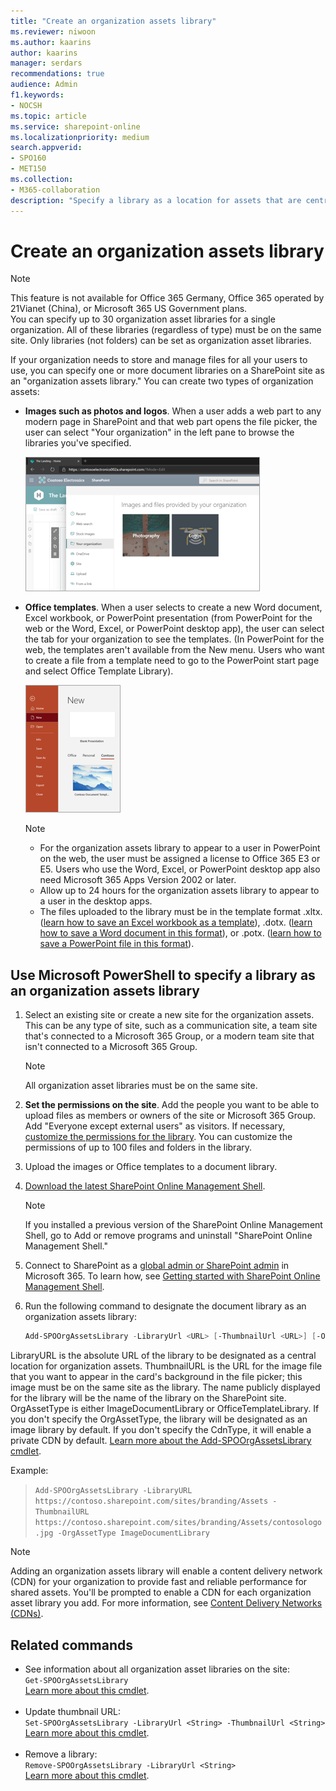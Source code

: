 ```yaml
---
title: "Create an organization assets library"
ms.reviewer: niwoon
ms.author: kaarins
author: kaarins
manager: serdars
recommendations: true
audience: Admin
f1.keywords:
- NOCSH
ms.topic: article
ms.service: sharepoint-online
ms.localizationpriority: medium
search.appverid:
- SPO160
- MET150
ms.collection:  
- M365-collaboration
description: "Specify a library as a location for assets that are centrally stored and managed in your organization."
---
```


# Create an organization assets library

> [!NOTE]
> This feature is not available for Office 365 Germany, Office 365 operated by 21Vianet (China), or Microsoft 365 US Government plans. <br>You can specify up to 30 organization asset libraries for a single organization. All of these libraries (regardless of type) must be on the same site. Only libraries (not folders) can be set as organization asset libraries.

If your organization needs to store and manage files for all your users to use, you can specify one or more document libraries on a SharePoint site as an "organization assets library." You can create two types of organization assets:

- **Images such as photos and logos**. When a user adds a web part to any modern page in SharePoint and that web part opens the file picker, the user can select "Your organization" in the left pane to browse the libraries you've specified.

    ![Selecting an image to add to a SharePoint page](media/image-library.png)

- **Office templates**. When a user selects to create a new Word document, Excel workbook, or PowerPoint presentation (from PowerPoint for the web or the Word, Excel, or PowerPoint desktop app), the user can select the tab for your organization to see the templates. (In PowerPoint for the web, the templates aren't available from the New menu. Users who want to create a file from a template need to go to the PowerPoint start page and select Office Template Library).  

    ![Selecting a template in PowerPoint](media/office-template-library.png)

    > [!NOTE]
    > - For the organization assets library to appear to a user in PowerPoint on the web, the user must be assigned a license to Office 365 E3 or E5. Users who use the Word, Excel, or PowerPoint desktop app also need Microsoft 365 Apps Version 2002 or later. 
    > - Allow up to 24 hours for the organization assets library to appear to a user in the desktop apps.
    > - The files uploaded to the library must be in the template format .xltx. ([learn how to save an Excel workbook as a template](https://support.microsoft.com/office/save-a-workbook-as-a-template-58c6625a-2c0b-4446-9689-ad8baec39e1e#:~:text=Click%20File%2C%20and%20then%20click,Click%20Save.)), .dotx. ([learn how to save a Word document in this format](https://support.microsoft.com/topic/create-a-template-86a1d089-5ae2-4d53-9042-1191bce57deb)), or .potx. ([learn how to save a PowerPoint file in this format](https://support.microsoft.com/office/ee4429ad-2a74-4100-82f7-50f8169c8aca)).


## Use Microsoft PowerShell to specify a library as an organization assets library
  
1. Select an existing site or create a new site for the organization assets. This can be any type of site, such as a communication site, a team site that's connected to a Microsoft 365 Group, or a modern team site that isn't connected to a Microsoft 365 Group.

    > [!NOTE]
    > All organization asset libraries must be on the same site.

2. **Set the permissions on the site**. Add the people you want to be able to upload files as members or owners of the site or Microsoft 365 Group. Add "Everyone except external users" as visitors. If necessary, [customize the permissions for the library](https://support.office.com/article/02d770f3-59eb-4910-a608-5f84cc297782). You can customize the permissions of up to 100 files and folders in the library.

3. Upload the images or Office templates to a document library. 

4. [Download the latest SharePoint Online Management Shell](https://go.microsoft.com/fwlink/p/?LinkId=255251).

    > [!NOTE]
    > If you installed a previous version of the SharePoint Online Management Shell, go to Add or remove programs and uninstall "SharePoint Online Management Shell." 

5. Connect to SharePoint as a [global admin or SharePoint admin](./sharepoint-admin-role.md) in Microsoft 365. To learn how, see [Getting started with SharePoint Online Management Shell](/powershell/sharepoint/sharepoint-online/connect-sharepoint-online).

6. Run the following command to designate the document library as an organization assets library:
  
    ```PowerShell
    Add-SPOOrgAssetsLibrary -LibraryUrl <URL> [-ThumbnailUrl <URL>] [-OrgAssetType <ImageDocumentLibrary or OfficeTemplateLibrary>] [-CdnType <Public or Private>]
    ```

LibraryURL is the absolute URL of the library to be designated as a central location for organization assets. ThumbnailURL is the URL for the image file that you want to appear in the card's background in the file picker; this image must be on the same site as the library. The name publicly displayed for the library will be the name of the library on the SharePoint site. OrgAssetType is either ImageDocumentLibrary or OfficeTemplateLibrary. If you don't specify the OrgAssetType, the library will be designated as an image library by default. If you don't specify the CdnType, it will enable a private CDN by default. [Learn more about the Add-SPOOrgAssetsLibrary cmdlet](/powershell/module/sharepoint-online/add-spoorgassetslibrary).

Example: 

> `Add-SPOOrgAssetsLibrary -LibraryURL https://contoso.sharepoint.com/sites/branding/Assets -ThumbnailURL https://contoso.sharepoint.com/sites/branding/Assets/contosologo.jpg -OrgAssetType ImageDocumentLibrary`


> [!NOTE]
> Adding an organization assets library will enable a content delivery network (CDN) for your organization to provide fast and reliable performance for shared assets. You'll be prompted to enable a CDN for each organization asset library you add. For more information, see [Content Delivery Networks (CDNs)](/office365/enterprise/content-delivery-networks).

## Related commands

- See information about all organization asset libraries on the site: <br/>`Get-SPOOrgAssetsLibrary` <br/>[Learn more about this cmdlet](/powershell/module/sharepoint-online/get-spoorgassetslibrary).<br/><br/>
- Update thumbnail URL: <br/>`Set-SPOOrgAssetsLibrary -LibraryUrl <String> -ThumbnailUrl <String>` <br/>[Learn more about this cmdlet](/powershell/module/sharepoint-online/set-spoorgassetslibrary).<br/><br/>
- Remove a library: <br/>`Remove-SPOOrgAssetsLibrary -LibraryUrl <String>` <br/>[Learn more about this cmdlet](/powershell/module/sharepoint-online/remove-spoorgassetslibrary).
